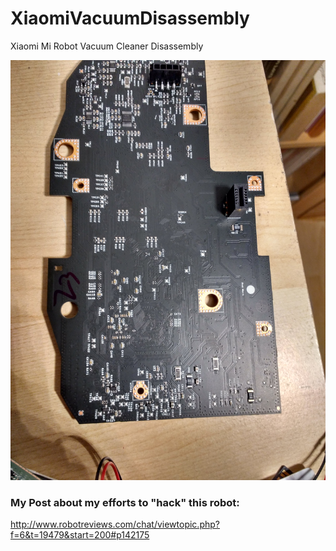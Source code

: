 # XiaomiVacuumDisassembly
Xiaomi Mi Robot Vacuum Cleaner Disassembly

![PCB](https://raw.githubusercontent.com/EliasKotlyar/XiaomiVacuumDisassembly/master/2017-02-07%2020.06.35.jpg)


### My Post about my efforts to "hack" this robot:
http://www.robotreviews.com/chat/viewtopic.php?f=6&t=19479&start=200#p142175

